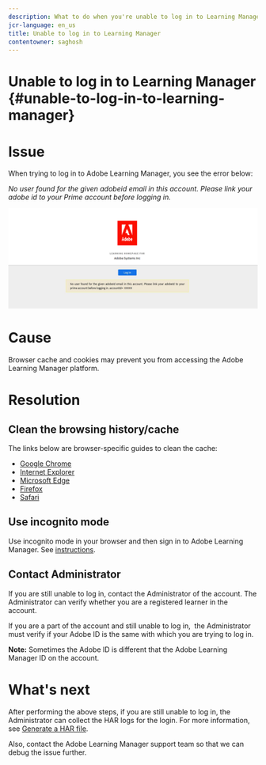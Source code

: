 ```yaml
---
description: What to do when you're unable to log in to Learning Manager.
jcr-language: en_us
title: Unable to log in to Learning Manager
contentowner: saghosh
---
```



# Unable to log in to Learning Manager {#unable-to-log-in-to-learning-manager}

# Issue

When trying to log in to Adobe Learning Manager, you see the error below:

*No user found for the given adobeid email in this account. Please link your adobe id to your Prime account before logging in.*

![](assets/prime-error-message.png) 

# Cause

Browser cache and cookies may prevent you from accessing the Adobe Learning Manager platform.

# Resolution

## Clean the browsing history/cache

The links below are browser-specific guides to clean the cache:

* [Google Chrome](https://support.google.com/accounts/answer/32050?co=GENIE.Platform%3DDesktop&hl=en)
* [Internet Explorer](https://kb.wisc.edu/page.php?id=1514)
* [Microsoft Edge](https://www.bitdefender.com/support/how-to-clear-the-cache-and-cookies%C2%A0in-microsoft-edge-1914.html)
* [Firefox](https://kb.iu.edu/d/ahic)
* [Safari](https://oit.colorado.edu/tutorial/clear-web-browser-cache-safari-6)

## Use incognito mode

Use incognito mode in your browser and then sign in to Adobe Learning Manager. See [instructions](https://support.google.com/chrome/answer/95464?co=GENIE.Platform%3DDesktop&hl=en&oco=0).

## Contact Administrator

If you are still unable to log in,&nbsp;contact the Administrator of the account. The Administrator can verify whether you are a registered learner in the account.

If you are a part of the account and still unable to log in,&nbsp;&nbsp;the Administrator must verify if your Adobe ID is the same with which you are trying to log in.&nbsp;

**Note:**&nbsp;Sometimes the Adobe ID is different that the Adobe Learning Manager ID on the account.

# What's next

After performing the above steps, if you are still unable to log in, the Administrator can collect the HAR logs for the login. For more information, see [Generate a HAR file](https://helpx.adobe.com/captivate-prime/kb/generate-HAR-file.html).

Also, contact the Adobe Learning Manager support team so that we can debug the issue further.
